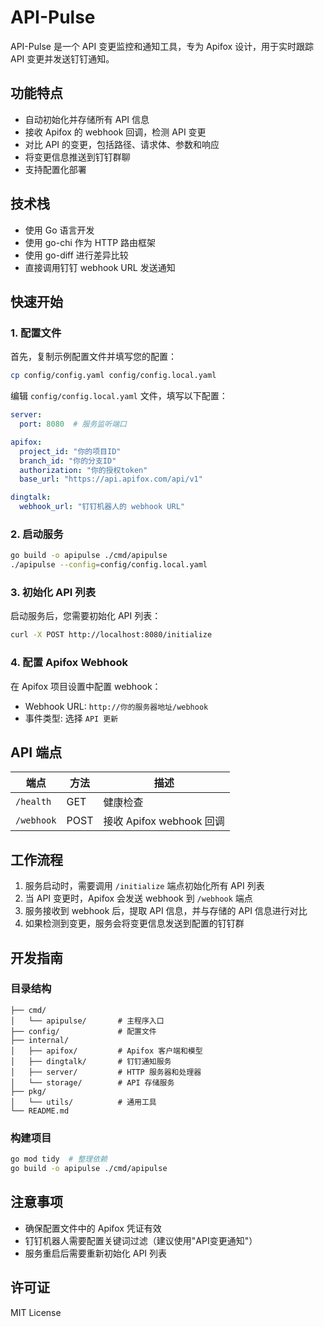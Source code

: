 # API-Pulse

API-Pulse 是一个 API 变更监控和通知工具，专为 Apifox 设计，用于实时跟踪 API 变更并发送钉钉通知。

## 功能特点

- 自动初始化并存储所有 API 信息
- 接收 Apifox 的 webhook 回调，检测 API 变更
- 对比 API 的变更，包括路径、请求体、参数和响应
- 将变更信息推送到钉钉群聊
- 支持配置化部署

## 技术栈

- 使用 Go 语言开发
- 使用 go-chi 作为 HTTP 路由框架
- 使用 go-diff 进行差异比较
- 直接调用钉钉 webhook URL 发送通知

## 快速开始

### 1. 配置文件

首先，复制示例配置文件并填写您的配置：

```bash
cp config/config.yaml config/config.local.yaml
```

编辑 `config/config.local.yaml` 文件，填写以下配置：

```yaml
server:
  port: 8080  # 服务监听端口

apifox:
  project_id: "你的项目ID"
  branch_id: "你的分支ID"
  authorization: "你的授权token"
  base_url: "https://api.apifox.com/api/v1"

dingtalk:
  webhook_url: "钉钉机器人的 webhook URL"
```

### 2. 启动服务

```bash
go build -o apipulse ./cmd/apipulse
./apipulse --config=config/config.local.yaml
```

### 3. 初始化 API 列表

启动服务后，您需要初始化 API 列表：

```bash
curl -X POST http://localhost:8080/initialize
```

### 4. 配置 Apifox Webhook

在 Apifox 项目设置中配置 webhook：

- Webhook URL: `http://你的服务器地址/webhook`
- 事件类型: 选择 `API 更新`

## API 端点

| 端点 | 方法 | 描述 |
|-----|-----|-----|
| `/health` | GET | 健康检查 |
| `/webhook` | POST | 接收 Apifox webhook 回调 |

## 工作流程

1. 服务启动时，需要调用 `/initialize` 端点初始化所有 API 列表
2. 当 API 变更时，Apifox 会发送 webhook 到 `/webhook` 端点
3. 服务接收到 webhook 后，提取 API 信息，并与存储的 API 信息进行对比
4. 如果检测到变更，服务会将变更信息发送到配置的钉钉群

## 开发指南

### 目录结构

```
├── cmd/
│   └── apipulse/       # 主程序入口
├── config/             # 配置文件
├── internal/
│   ├── apifox/         # Apifox 客户端和模型
│   ├── dingtalk/       # 钉钉通知服务
│   ├── server/         # HTTP 服务器和处理器
│   └── storage/        # API 存储服务
├── pkg/
│   └── utils/          # 通用工具
└── README.md
```

### 构建项目

```bash
go mod tidy  # 整理依赖
go build -o apipulse ./cmd/apipulse
```

## 注意事项

- 确保配置文件中的 Apifox 凭证有效
- 钉钉机器人需要配置关键词过滤（建议使用"API变更通知"）
- 服务重启后需要重新初始化 API 列表

## 许可证

MIT License 